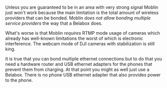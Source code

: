 Unless you are guaranteed to be in an area with very strong signal Moblin just won't work because the main limitation is the total amount of wireless providers that can be bonded. Moblin _does not allow bonding multiple service providers_ the way that a Belabox does.

>

What's worse is that Moblin _requires_ RTMP mode usage of cameras which already has well-known limitations the worst of which is electronic interference. The webcam mode of DJI cameras with stabilization is still king.

It is true that you can bond multiple ethernet connections but to do that you need a hardware router and USB ethernet adapters for the phones that prevent them from charging. At that point you might as well just use a Belabox. There is no phone USB ethernet adapter that also provides power to the phone.